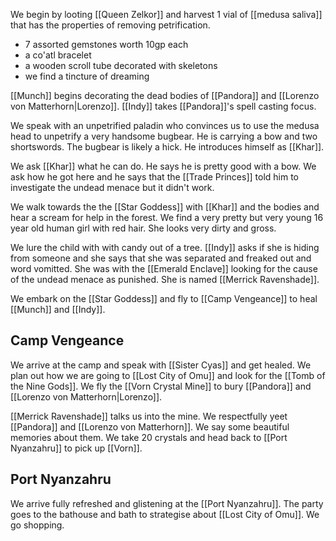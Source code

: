 We begin by looting [[Queen Zelkor]] and harvest 1 vial of [[medusa saliva]] that has the properties of removing petrification.

- 7 assorted gemstones worth 10gp each
- a co'atl bracelet
- a wooden scroll tube decorated with skeletons
- we find a tincture of dreaming

[[Munch]] begins decorating the dead bodies of [[Pandora]] and [[Lorenzo von Matterhorn|Lorenzo]]. [[Indy]] takes [[Pandora]]'s spell casting focus. 

We speak with an unpetrified paladin who convinces us to use the medusa head to unpetrify a very handsome bugbear. He is carrying a bow and two shortswords. The bugbear is likely a hick. He introduces himself as [[Khar]].

We ask [[Khar]] what he can do. He says he is pretty good with a bow. We ask how he got here and he says that the [[Trade Princes]] told him to investigate the undead menace but it didn't work.

We walk towards the the [[Star Goddess]] with [[Khar]] and the bodies and hear a scream for help in the forest. We find a very pretty but very young 16 year old human girl with red hair. She looks very dirty and gross.

We lure the child with with candy out of a tree. [[Indy]] asks if she is hiding from someone and she says that she was separated and freaked out and word vomitted. She was with the [[Emerald Enclave]] looking for the cause of the undead menace as punished. She is named [[Merrick Ravenshade]].

We embark on the [[Star Goddess]] and fly to [[Camp Vengeance]] to heal [[Munch]] and [[Indy]].

## Camp Vengeance

We arrive at the camp and speak with [[Sister Cyas]] and get healed. We plan out how we are going to [[Lost City of Omu]] and look for the [[Tomb of the Nine Gods]]. We fly the [[Vorn Crystal Mine]] to bury [[Pandora]] and [[Lorenzo von Matterhorn|Lorenzo]]. 

[[Merrick Ravenshade]] talks us into the mine. We respectfully yeet [[Pandora]] and [[Lorenzo von Matterhorn]]. We say some beautiful memories about them. We take 20 crystals and head back to [[Port Nyanzahru]] to pick up [[Vorn]].

## Port Nyanzahru

We arrive fully refreshed and glistening at the [[Port Nyanzahru]]. The party goes to the bathouse and bath to strategise about [[Lost City of Omu]]. We go shopping.